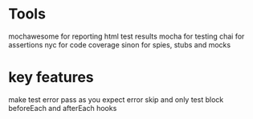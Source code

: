 # Tools
mochawesome for reporting html test results
mocha for testing
chai for assertions
nyc for code coverage
sinon for spies, stubs and mocks


# key features
make test error pass as you expect error
skip and only  test block
beforeEach and afterEach hooks